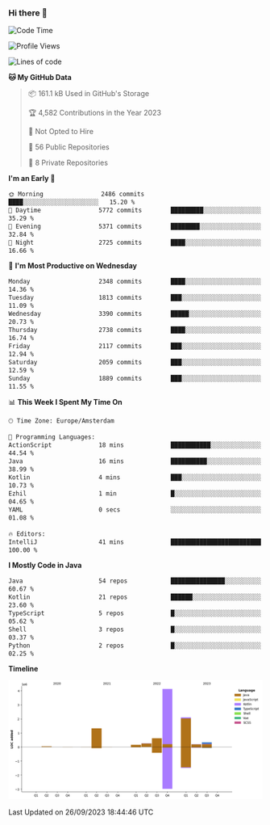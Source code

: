 ### Hi there 👋


<!--START_SECTION:waka-->
![Code Time](http://img.shields.io/badge/Code%20Time-3%2C570%20hrs%208%20mins-blue)

![Profile Views](http://img.shields.io/badge/Profile%20Views-1-blue)

![Lines of code](https://img.shields.io/badge/From%20Hello%20World%20I%27ve%20Written-9.1%20million%20lines%20of%20code-blue)

**🐱 My GitHub Data** 

> 📦 161.1 kB Used in GitHub's Storage 
 > 
> 🏆 4,582 Contributions in the Year 2023
 > 
> 🚫 Not Opted to Hire
 > 
> 📜 56 Public Repositories 
 > 
> 🔑 8 Private Repositories 
 > 
**I'm an Early 🐤** 

```text
🌞 Morning                2486 commits        ████░░░░░░░░░░░░░░░░░░░░░   15.20 % 
🌆 Daytime                5772 commits        █████████░░░░░░░░░░░░░░░░   35.29 % 
🌃 Evening                5371 commits        ████████░░░░░░░░░░░░░░░░░   32.84 % 
🌙 Night                  2725 commits        ████░░░░░░░░░░░░░░░░░░░░░   16.66 % 
```
📅 **I'm Most Productive on Wednesday** 

```text
Monday                   2348 commits        ████░░░░░░░░░░░░░░░░░░░░░   14.36 % 
Tuesday                  1813 commits        ███░░░░░░░░░░░░░░░░░░░░░░   11.09 % 
Wednesday                3390 commits        █████░░░░░░░░░░░░░░░░░░░░   20.73 % 
Thursday                 2738 commits        ████░░░░░░░░░░░░░░░░░░░░░   16.74 % 
Friday                   2117 commits        ███░░░░░░░░░░░░░░░░░░░░░░   12.94 % 
Saturday                 2059 commits        ███░░░░░░░░░░░░░░░░░░░░░░   12.59 % 
Sunday                   1889 commits        ███░░░░░░░░░░░░░░░░░░░░░░   11.55 % 
```


📊 **This Week I Spent My Time On** 

```text
🕑︎ Time Zone: Europe/Amsterdam

💬 Programming Languages: 
ActionScript             18 mins             ███████████░░░░░░░░░░░░░░   44.54 % 
Java                     16 mins             ██████████░░░░░░░░░░░░░░░   38.99 % 
Kotlin                   4 mins              ███░░░░░░░░░░░░░░░░░░░░░░   10.73 % 
Ezhil                    1 min               █░░░░░░░░░░░░░░░░░░░░░░░░   04.65 % 
YAML                     0 secs              ░░░░░░░░░░░░░░░░░░░░░░░░░   01.08 % 

🔥 Editors: 
IntelliJ                 41 mins             █████████████████████████   100.00 % 
```

**I Mostly Code in Java** 

```text
Java                     54 repos            ███████████████░░░░░░░░░░   60.67 % 
Kotlin                   21 repos            ██████░░░░░░░░░░░░░░░░░░░   23.60 % 
TypeScript               5 repos             █░░░░░░░░░░░░░░░░░░░░░░░░   05.62 % 
Shell                    3 repos             █░░░░░░░░░░░░░░░░░░░░░░░░   03.37 % 
Python                   2 repos             █░░░░░░░░░░░░░░░░░░░░░░░░   02.25 % 
```



**Timeline**

![Lines of Code chart](https://raw.githubusercontent.com/powercasgamer/powercasgamer/master/assets/bar_graph.png)


 Last Updated on 26/09/2023 18:44:46 UTC
<!--END_SECTION:waka-->
